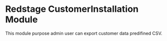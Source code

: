Redstage CustomerInstallation Module
=================================================================

This module purpose admin user can export customer data predifined CSV.